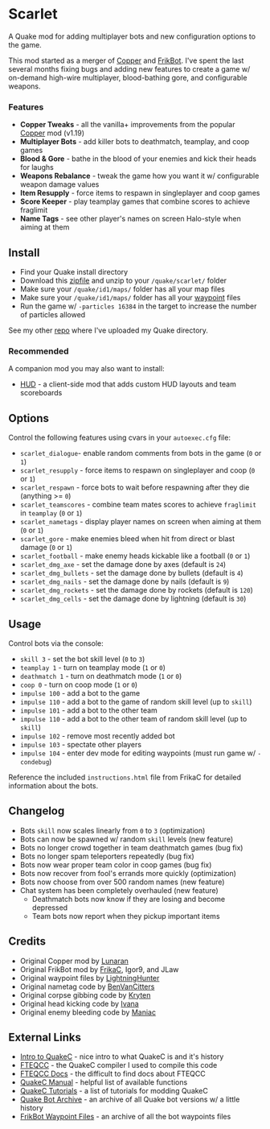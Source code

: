 # Scarlet

A Quake mod for adding multiplayer bots and new configuration options to the game.

This mod started as a merger of [Copper](http://lunaran.com/copper/) and [FrikBot](https://www.moddb.com/mods/frikbot-x).  I've spent the last several months fixing bugs and adding new features to create a game w/ on-demand high-wire multiplayer, blood-bathing gore, and configurable weapons.

### Features

- **Copper Tweaks** - all the vanilla+ improvements from the popular [Copper](http://lunaran.com/copper/) mod (v1.19)
- **Multiplayer Bots** - add killer bots to deathmatch, teamplay, and coop games
- **Blood & Gore** - bathe in the blood of your enemies and kick their heads for laughs
- **Weapons Rebalance** - tweak the game how you want it w/ configurable weapon damage values
- **Item Resupply** - force items to respawn in singleplayer and coop games
- **Score Keeper** - play teamplay games that combine scores to achieve fraglimit
- **Name Tags** - see other player's names on screen Halo-style when aiming at them

## Install

- Find your Quake install directory
- Download this [zipfile](https://github.com/whipowill/quake-mod-scarlet/archive/master.zip) and unzip to your ``/quake/scarlet/`` folder
- Make sure your ``/quake/id1/maps/`` folder has all your map files
- Make sure your ``/quake/id1/maps/`` folder has all your [waypoint](https://github.com/whipowill/quake-mod-frikbot-waypoints) files
- Run the game w/ ``-particles 16384`` in the target to increase the number of particles allowed

See my other [repo](https://github.com/whipowill/quake-dir) where I've uploaded my Quake directory.

### Recommended

A companion mod you may also want to install:

- [HUD](https://github.com/whipowill/quake-mod-hud) - a client-side mod that adds custom HUD layouts and team scoreboards

## Options

Control the following features using cvars in your ``autoexec.cfg`` file:

- ``scarlet_dialogue``- enable random comments from bots in the game (``0`` or ``1``)
- ``scarlet_resupply`` - force items to respawn on singleplayer and coop (``0`` or ``1``)
- ``scarlet_respawn`` - force bots to wait before respawning after they die (anything >= ``0``)
- ``scarlet_teamscores`` - combine team mates scores to achieve ``fraglimit`` in ``teamplay`` (``0`` or ``1``)
- ``scarlet_nametags`` - display player names on screen when aiming at them (``0`` or ``1``)
- ``scarlet_gore`` - make enemies bleed when hit from direct or blast damage (``0`` or ``1``)
- ``scarlet_football`` - make enemy heads kickable like a football (``0`` or ``1``)
- ``scarlet_dmg_axe`` - set the damage done by axes (default is ``24``)
- ``scarlet_dmg_bullets`` - set the damage done by bullets (default is ``4``)
- ``scarlet_dmg_nails`` - set the damage done by nails (default is ``9``)
- ``scarlet_dmg_rockets`` - set the damage done by rockets (default is ``120``)
- ``scarlet_dmg_cells`` - set the damage done by lightning (default is ``30``)

## Usage

Control bots via the console:

- ``skill 3`` - set the bot skill level (``0`` to ``3``)
- ``teamplay 1`` - turn on teamplay mode (``1`` or ``0``)
- ``deathmatch 1`` - turn on deathmatch mode (``1`` or ``0``)
- ``coop 0`` - turn on coop mode (``1`` or ``0``)
- ``impulse 100`` - add a bot to the game
- ``impulse 110`` - add a bot to the game of random skill level (up to ``skill``)
- ``impulse 101`` - add a bot to the other team
- ``impulse 110`` - add a bot to the other team of random skill level (up to ``skill``)
- ``impulse 102`` - remove most recently added bot
- ``impulse 103`` - spectate other players
- ``impulse 104`` - enter dev mode for editing waypoints (must run game w/ ``-condebug``)

Reference the included ``instructions.html`` file from FrikaC for detailed information about the bots.

## Changelog

- Bots ``skill`` now scales linearly from ``0`` to ``3`` (optimization)
- Bots can now be spawned w/ random ``skill`` levels (new feature)
- Bots no longer crowd together in team deathmatch games (bug fix)
- Bots no longer spam teleporters repeatedly (bug fix)
- Bots now wear proper team color in coop games (bug fix)
- Bots now recover from fool's errands more quickly (optimization)
- Bots now choose from over 500 random names (new feature)
- Chat system has been completely overhauled (new feature)
    - Deathmatch bots now know if they are losing and become depressed
    - Team bots now report when they pickup important items

## Credits

- Original Copper mod by [Lunaran](http://lunaran.com/copper/)
- Original FrikBot mod by [FrikaC](https://www.moddb.com/mods/frikbot-x), Igor9, and JLaw
- Original waypoint files by [LightningHunter](https://www.celephais.net/board/view_thread.php?id=60404)
- Original nametag code by [BenVanCitters](https://gist.github.com/BenVanCitters/a157f58e906bf00adc39a484cbcee12f)
- Original corpse gibbing code by [Kryten](https://www.insideqc.com/qctut/qctut-33.shtml)
- Original head kicking code by [Ivana](http://www.insideqc.com/qctut/lesson-52.shtml)
- Original enemy bleeding code by [Maniac](https://www.insideqc.com/qctut/qctut-47.shtml)

## External Links

- [Intro to QuakeC](https://codedocs.org/what-is/quakec) - nice intro to what QuakeC is and it's history
- [FTEQCC](https://fte.triptohell.info/downloads) - the QuakeC compiler I used to compile this code
- [FTEQCC Docs](https://fte.triptohell.info/moodles/fteqcc/README.html) - the difficult to find docs about FTEQCC
- [QuakeC Manual](http://www.cataboligne.org/extra/qcmanual.html#Names) - helpful list of available functions
- [QuakeC Tutorials](https://quakewiki.org/wiki/QuakeC_tutorials) - a list of tutorials for modding QuakeC
- [Quake Bot Archive](https://github.com/Jason2Brownlee/QuakeBotArchive) - an archive of all Quake bot versions w/ a little history
- [FrikBot Waypoint Files](https://github.com/whipowill/quake-mod-frikbot-waypoints) - an archive of all the bot waypoints files